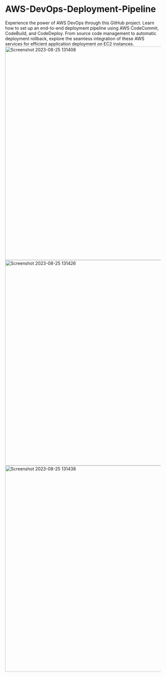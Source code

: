 # AWS-DevOps-Deployment-Pipeline
Experience the power of AWS DevOps through this GitHub project. Learn how to set up an end-to-end deployment pipeline using AWS CodeCommit, CodeBuild, and CodeDeploy. From source code management to automatic deployment rollback, explore the seamless integration of these AWS services for efficient application deployment on EC2 instances.
<img width="691" alt="Screenshot 2023-08-25 131408" src="https://github.com/xenacode-art/AWS-DevOps-Deployment-Pipeline/assets/67270054/7dc675a5-481a-43df-a1f1-83a579bd18f7">
<img width="665" alt="Screenshot 2023-08-25 131426" src="https://github.com/xenacode-art/AWS-DevOps-Deployment-Pipeline/assets/67270054/d623c491-a2dd-4d19-aad1-cabd5a52be3d">
<img width="667" alt="Screenshot 2023-08-25 131438" src="https://github.com/xenacode-art/AWS-DevOps-Deployment-Pipeline/assets/67270054/22304ec8-04e7-40d3-a895-eeecffc05bf1">
